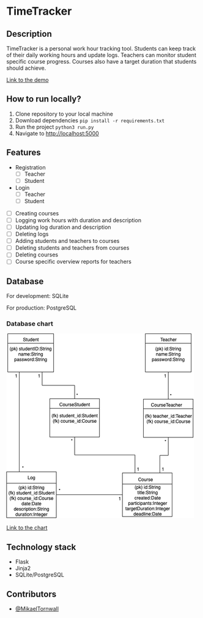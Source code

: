 # TimeTracker

## Description

TimeTracker is a personal work hour tracking tool. Students can keep track of their daily working hours and update logs. Teachers can monitor student specific course progress. Courses also have a target duration that students should achieve.

[Link to the demo](https://tsoha-timetracker.herokuapp.com/)

## How to run locally?

1. Clone repository to your local machine
2. Download dependencies `pip install -r requirements.txt`
3. Run the project `python3 run.py`
4. Navigate to [http://localhost:5000](http://localhost:5000)

## Features

* Registration
  - [ ] Teacher
  - [ ] Student
* Login
  - [ ] Teacher
  - [ ] Student
- [ ] Creating courses
- [ ] Logging work hours with duration and description
- [ ] Updating log duration and description
- [ ] Deleting logs
- [ ] Adding students and teachers to courses
- [ ] Deleting students and teachers from courses
- [ ] Deleting courses
- [ ] Course specific overview reports for teachers

## Database

For development: SQLite

For production: PostgreSQL

### Database chart

![database chart](https://github.com/MikaelTornwall/timetracker/blob/master/timetracker.png)

[Link to the chart](https://drive.google.com/file/d/176zQnYk9ukeFViq_n_RI6qthSVZ2TaM1/view?usp=sharing)

## Technology stack

* Flask
* Jinja2
* SQLite/PostgreSQL

## Contributors

* [@MikaelTornwall](https://github.com/MikaelTornwall/)
